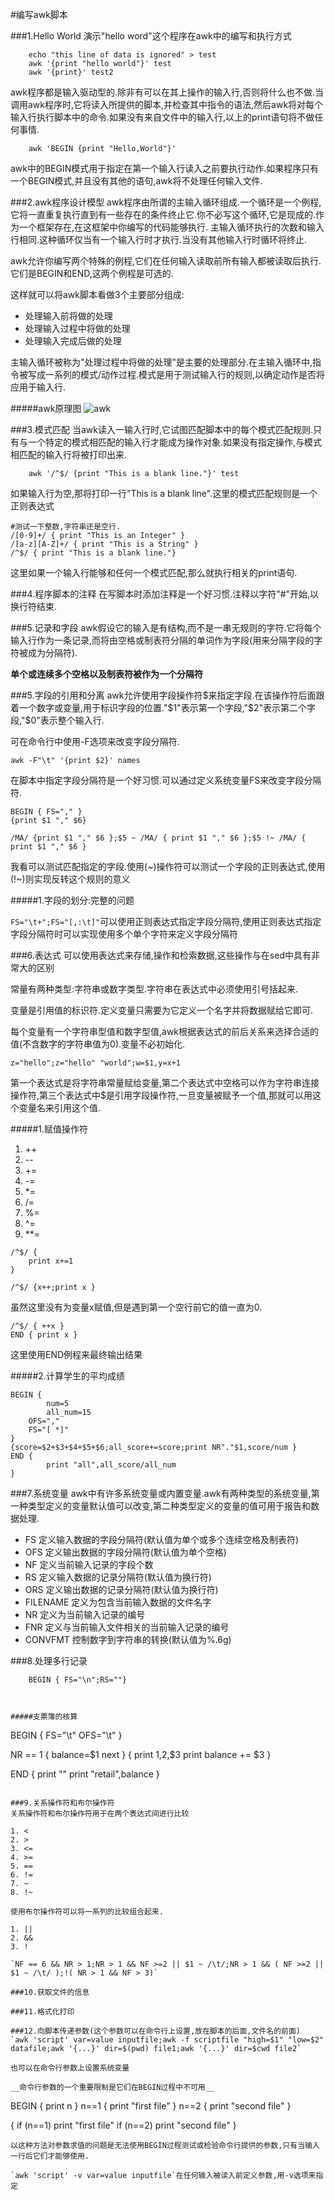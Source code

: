#编写awk脚本

###1.Hello World
演示"hello word"这个程序在awk中的编写和执行方式

```
	echo "this line of data is ignored" > test
	awk '{print "hello world"}' test
	awk '{print}' test2
```

awk程序都是输入驱动型的.除非有可以在其上操作的输入行,否则将什么也不做.当调用awk程序时,它将读入所提供的脚本,并检查其中指令的语法,然后awk将对每个输入行执行脚本中的命令.如果没有来自文件中的输入行,以上的print语句将不做任何事情.

```
	awk 'BEGIN {print "Hello,World"}'
```

awk中的BEGIN模式用于指定在第一个输入行读入之前要执行动作.如果程序只有一个BEGIN模式,并且没有其他的语句,awk将不处理任何输入文件.

###2.awk程序设计模型
awk程序由所谓的主输入循环组成.一个循环是一个例程,它将一直重复执行直到有一些存在的条件终止它.你不必写这个循环,它是现成的.作为一个框架存在,在这框架中你编写的代码能够执行.
主输入循环执行的次数和输入行相同.这种循环仅当有一个输入行时才执行.当没有其他输入行时循环将终止.

awk允许你编写两个特殊的例程,它们在任何输入读取前所有输入都被读取后执行.它们是BEGIN和END,这两个例程是可选的.

这样就可以将awk脚本看做3个主要部分组成:
+ 处理输入前将做的处理
+ 处理输入过程中将做的处理
+ 处理输入完成后做的处理

主输入循环被称为"处理过程中将做的处理"是主要的处理部分.在主输入循环中,指令被写成一系列的模式/动作过程.模式是用于测试输入行的规则,以确定动作是否将应用于输入行.

#####awk原理图
![awk](https://github.com/dongjiaqiang/learning_linux_shell_scripts_notes/blob/master/pictures/awk_liucheng.png)

###3.模式匹配
当awk读入一输入行时,它试图匹配脚本中的每个模式匹配规则.只有与一个特定的模式相匹配的输入行才能成为操作对象.如果没有指定操作,与模式相匹配的输入行将被打印出来.
```
	awk '/^$/ {print "This is a blank line."}' test
```

如果输入行为空,那将打印一行"This is a blank line".这里的模式匹配规则是一个正则表达式
	
```
#测试一下整数,字符串还是空行.
/[0-9]+/ { print "This is an Integer" }
/[a-z][A-Z]+/ { print "This is a String" }
/^$/ { print "This is a blank line."}
```

这里如果一个输入行能够和任何一个模式匹配,那么就执行相关的print语句.

###4.程序脚本的注释
在写脚本时添加注释是一个好习惯.注释以字符"#"开始,以换行符结束.

###5.记录和字段
awk假设它的输入是有结构,而不是一串无规则的字符.它将每个输入行作为一条记录,而将由空格或制表符分隔的单词作为字段(用来分隔字段的字符被成为分隔符).

__单个或连续多个空格以及制表符被作为一个分隔符__

###5.字段的引用和分离
awk允许使用字段操作符$来指定字段.在该操作符后面跟着一个数字或变量,用于标识字段的位置."$1"表示第一个字段,"$2"表示第二个字段,"$0"表示整个输入行.

可在命令行中使用-F选项来改变字段分隔符.

`awk -F"\t" '{print $2}' names` 

在脚本中指定字段分隔符是一个好习惯.可以通过定义系统变量FS来改变字段分隔符.

```
BEGIN { FS="," }
{print $1 "," $6}
```

```
/MA/ {print $1 "," $6 };$5 ~ /MA/ { print $1 "," $6 };$5 !~ /MA/ { print $1 "," $6 }
```
我看可以测试匹配指定的字段.使用(~)操作符可以测试一个字段的正则表达式,使用(!~)则实现反转这个规则的意义

#####1.字段的划分:完整的问题

`FS="\t+";FS="[,:\t]"`可以使用正则表达式指定字段分隔符,使用正则表达式指定字段分隔符时可以实现使用多个单个字符来定义字段分隔符

###6.表达式
可以使用表达式来存储,操作和检索数据,这些操作与在sed中具有非常大的区别

常量有两种类型:字符串或数字类型.字符串在表达式中必须使用引号括起来.

变量是引用值的标识符.定义变量只需要为它定义一个名字并将数据赋给它即可.

每个变量有一个字符串型值和数字型值,awk根据表达式的前后关系来选择合适的值(不含数字的字符串值为0).变量不必初始化.

`z="hello";z="hello" "world";w=$1,y=x+1`

第一个表达式是将字符串常量赋给变量,第二个表达式中空格可以作为字符串连接操作符,第三个表达式中$是引用字段操作符,一旦变量被赋予一个值,那就可以用这个变量名来引用这个值.

#####1.赋值操作符
1. ++
2. --
3. +=
4. -=
5. *=
6. /=
7. %=
8. ^=
9. **=

```
/^$/ {
	print x+=1
}

/^$/ {x++;print x }
```

虽然这里没有为变量x赋值,但是遇到第一个空行前它的值一直为0.

```
/^$/ { ++x }
END { print x }
```

这里使用END例程来最终输出结果

#####2.计算学生的平均成绩

```
BEGIN {
        num=5
        all_num=15
	OFS=","
	FS="[ *]"
}
{score=$2+$3+$4+$5+$6;all_score+=score;print NR"."$1,score/num }
END {
        print "all",all_score/all_num
}
```

###7.系统变量
awk中有许多系统变量或内置变量.awk有两种类型的系统变量,第一种类型定义的变量默认值可以改变,第二种类型定义的变量的值可用于报告和数据处理.

+ FS 定义输入数据的字段分隔符(默认值为单个或多个连续空格及制表符)
+ OFS 定义输出数据的字段分隔符(默认值为单个空格)
+ NF 定义当前输入记录的字段个数
+ RS 定义输入数据的记录分隔符(默认值为换行符)
+ ORS 定义输出数据的记录分隔符(默认值为换行符)
+ FILENAME 定义为包含当前输入数据的文件名字
+ NR 定义为当前输入记录的编号
+ FNR 定义与当前输入文件相关的当前输入记录的编号
+ CONVFMT  控制数字到字符串的转换(默认值为%.6g)

###8.处理多行记录
```
	BEGIN { FS="\n";RS=""}
	


#####支票簿的核算
```

BEGIN {
        FS="\t"
        OFS="\t"
}

NR == 1 { balance=$1
          next
        }
        { print $1,$2,$3
          print balance += $3
        }

END {
        print ""
        print "retail",balance
}

```

###9.关系操作符和布尔操作符
关系操作符和布尔操作符用于在两个表达式间进行比较

1. <
2. >
3. <=
4. >=
5. ==
6. !=
7. ~
8. !~

使用布尔操作符可以将一系列的比较组合起来.

1. ||
2. &&
3. !

`NF == 6 && NR > 1;NR > 1 && NF >=2 || $1 ~ /\t/;NR > 1 && ( NF >=2 || $1 ~ /\t/ );!( NR > 1 && NF > 3)`

###10.获取文件的信息

###11.格式化打印

###12.向脚本传递参数(这个参数可以在命令行上设置,放在脚本的后面,文件名的前面)
`awk 'script' var=value inputfile;awk -f scriptfile "high=$1" "low=$2" datafile;awk '{...}' dir=$(pwd) file1;awk '{...}' dir=$cwd file2`

也可以在命令行参数上设置系统变量

__命令行参数的一个重要限制是它们在BEGIN过程中不可用__

```
BEGIN { print n }
n==1 { print "first file" }
n==2 { print "second file" }

{
        if (n==1) print "first file"
        if (n==2) print "second file"
}
```
以这种方法对参数求值的问题是无法使用BEGIN过程测试或检验命令行提供的参数,只有当输入一行后它们才能够使用.

`awk 'script' -v var=value inputfile`在任何输入被读入前定义参数,用-v选项来指定

